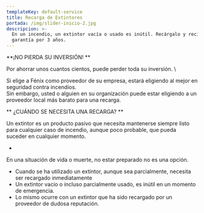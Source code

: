 ```yaml
---
templateKey: default-service
title: Recarga de Extintores
portada: /img/slider-inicio-2.jpg
descripcion: >-
  En un incendio, un extintor vacía o usado es inútil. Recárgalo y recibe una
  garantía por 3 años.
---
```

**¡NO PIERDA SU INVERSIÓN!**

Por ahorrar unos cuantos cientos, puede perder toda su inversión.\
Si elige a Fénix como proveedor de su empresa, estará eligiendo al mejor en seguridad contra incendios.\
Sin embargo, usted o alguien en su organización puede estar eligiendo a un proveedor local más barato para una recarga.

**¿CUÁNDO SE NECESITA UNA RECARGA?**

Un extintor es un producto pasivo que necesita mantenerse siempre listo para cualquier caso de incendio, aunque poco probable, que pueda suceder en cualquier momento.

* En una situación de vida o muerte, no estar preparado no es una opción.
* Cuando se ha utilizado un extintor, aunque sea parcialmente, necesita ser recargado inmediatamente
* Un extintor vacío o incluso parcialmente usado, es inútil en un momento de emergencia.
* Lo mismo ocurre con un extintor que ha sido recargado por un proveedor de dudosa reputación.
